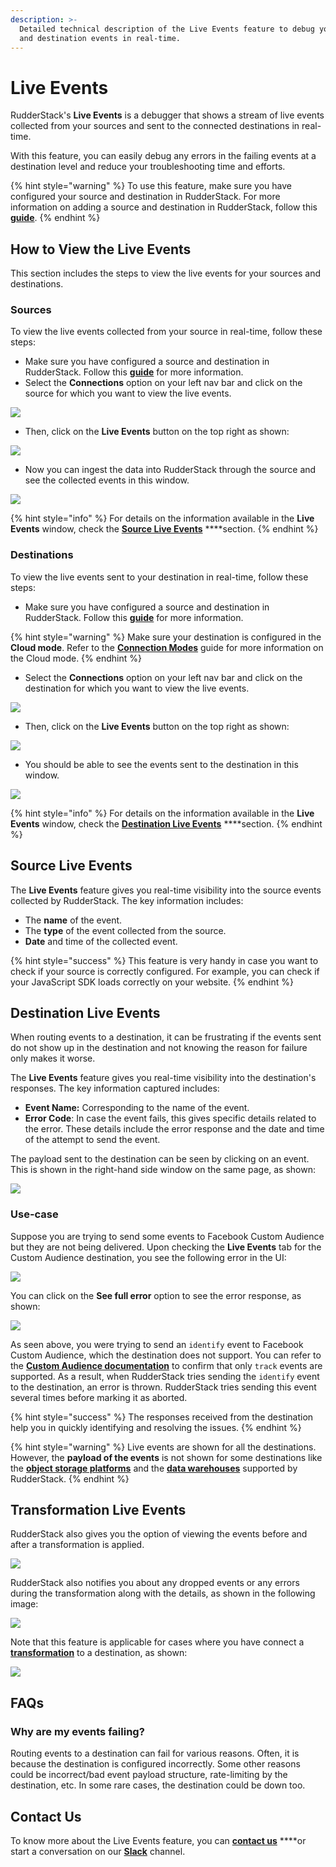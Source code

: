 ```yaml
---
description: >-
  Detailed technical description of the Live Events feature to debug your source
  and destination events in real-time.
---
```


# Live Events

RudderStack's **Live Events** is a debugger that shows a stream of live events collected from your sources and sent to the connected destinations in real-time. 

With this feature, you can easily debug any errors in the failing events at a destination level and reduce your troubleshooting time and efforts.

{% hint style="warning" %}
To use this feature, make sure you have configured your source and destination in RudderStack. For more information on adding a source and destination in RudderStack, follow this [**guide**](../connections/adding-source-and-destination-rudderstack.md).
{% endhint %}

## **How to View the Live Events** <a id="how-to-view-the-live-events"></a>

This section includes the steps to view the live events for your sources and destinations.‌

### Sources <a id="sources"></a>

To view the live events collected from your source in real-time, follow these steps:‌

* Make sure you have configured a source and destination in RudderStack. Follow this [**guide**](https://app.gitbook.com/@rudderlabs/s/rudderlabs-1/~/diff/drafts/-MdGKMQEdba4ZbKvF7Mf/connections/adding-source-and-destination-rudderstack) for more information.
* Select the **Connections** option on your left nav bar and click on the source for which you want to view the live events.

![](../.gitbook/assets/image%20%28119%29.png)

* Then, click on the **Live Events** button on the top right as shown:

![](../.gitbook/assets/image%20%28123%29.png)

* Now you can ingest the data into RudderStack through the source and see the collected events in this window.

![](../.gitbook/assets/image%20%28115%29.png)

{% hint style="info" %}
For details on the information available in the **Live Events** window, check the [**Source Live Events**](https://docs.rudderstack.com/get-started/live-events#source-live-events) ****section.
{% endhint %}

### Destinations

To view the live events sent to your destination in real-time, follow these steps:

* Make sure you have configured a source and destination in RudderStack. Follow this [**guide**](../connections/adding-source-and-destination-rudderstack.md) for more information.

{% hint style="warning" %}
Make sure your destination is configured in the **Cloud mode**. Refer to the [**Connection Modes**](../connections/rudderstack-connection-modes.md) guide for more information on the Cloud mode.
{% endhint %}

* Select the **Connections** option on your left nav bar and click on the destination for which you want to view the live events.

![](../.gitbook/assets/image%20%28117%29.png)

* Then, click on the **Live Events** button on the top right as shown:

![](../.gitbook/assets/image%20%28124%29%20%281%29.png)

* You should be able to see the events sent to the destination in this window.

![](../.gitbook/assets/image%20%28125%29.png)

{% hint style="info" %}
For details on the information available in the **Live Events** window, check the [**Destination Live Events**](https://docs.rudderstack.com/get-started/live-events#destination-live-events) ****section.
{% endhint %}

## **Source Live Events**

The **Live Events** feature gives you real-time visibility into the source events collected by RudderStack. The key information includes:

* The **name** of the event.
* The **type** of the event collected from the source.
* **Date** and time of the collected event.

{% hint style="success" %}
This feature is very handy in case you want to check if your source is correctly configured. For example, you can check if your JavaScript SDK loads correctly on your website.
{% endhint %}

## **Destination Live Events**

When routing events to a destination, it can be frustrating if the events sent do not show up in the destination and not knowing the reason for failure only makes it worse.

The **Live Events** feature gives you real-time visibility into the destination's responses. The key information captured includes:

* **Event Name:** Corresponding to the name of the event. 
* **Error Code**: In case the event fails, this gives specific details related to the error. These details include the error response and the date and time of the attempt to send the event.

The payload sent to the destination can be seen by clicking on an event. This is shown in the right-hand side window on the same page, as shown:

![](../.gitbook/assets/screen-shot-2021-06-30-at-10.03.52-pm.png)

### Use-case

Suppose you are trying to send some events to Facebook Custom Audience but they are not being delivered. Upon checking the **Live Events** tab for the Custom Audience destination, you see the following error in the UI:

![](../.gitbook/assets/image%20%28116%29.png)

You can click on the **See full error** option to see the error response, as shown:

![](../.gitbook/assets/screen-shot-2021-07-08-at-4.21.13-pm.png)

As seen above, you were trying to send an `identify` event to Facebook Custom Audience, which the destination does not support. You can refer to the [**Custom Audience documentation**](../destinations/advertising/fb_custom_audience.md) to confirm that only `track` events are supported. As a result, when RudderStack tries sending the `identify` event to the destination, an error is thrown. RudderStack tries sending this event several times before marking it as aborted.

{% hint style="success" %}
The responses received from the destination help you in quickly identifying and resolving the issues.
{% endhint %}

{% hint style="warning" %}
Live events are shown for all the destinations. However, the **payload of the events** is not shown for some destinations like the [**object storage platforms**](../destinations/storage-platforms/) and the [**data warehouses**](../data-warehouse-integrations/) supported by RudderStack.
{% endhint %}

## **Transformation Live Events**

RudderStack also gives you the option of viewing the events before and after a transformation is applied. 

![](../.gitbook/assets/2%20%2825%29.png)

RudderStack also notifies you about any dropped events or any errors during the transformation along with the details, as shown in the following image:

![](../.gitbook/assets/3%20%2829%29.png)

Note that this feature is applicable for cases where you have connect a [**transformation**](../adding-a-new-user-transformation-in-rudderstack/) to a destination, as shown:

![](../.gitbook/assets/1%20%2821%29.png)

## **FAQs**

### **Why are my events failing?**

Routing events to a destination can fail for various reasons. Often, it is because the destination is configured incorrectly. Some other reasons could be incorrect/bad event payload structure, rate-limiting by the destination, etc. In some rare cases, the destination could be down too.

## **Contact Us**

To know more about the Live Events feature, you can [**contact us**](mailto:%20docs@rudderstack.com) ****or start a conversation on our [**Slack**](https://resources.rudderstack.com/join-rudderstack-slack) channel.

